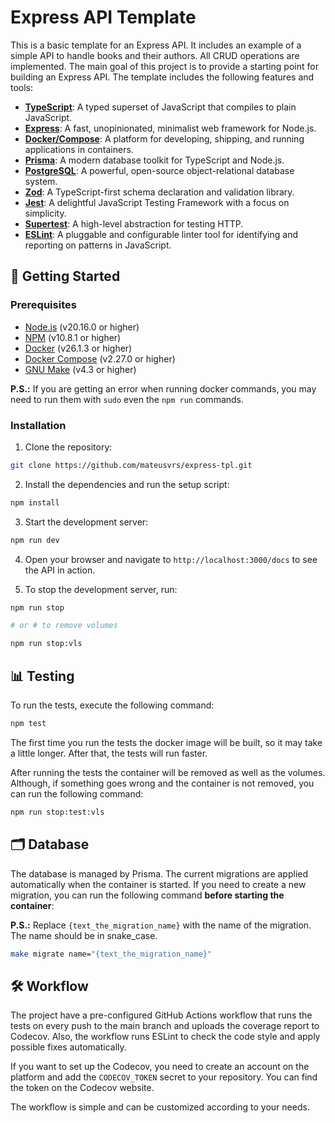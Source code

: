 # Express API Template

This is a basic template for an Express API. It includes an example of a simple API to handle books and their authors. All CRUD operations are implemented. The main goal of this project is to provide a starting point for building an Express API. The template includes the following features and tools:

- **[TypeScript](https://www.typescriptlang.org/)**: A typed superset of JavaScript that compiles to plain JavaScript.
- **[Express](https://expressjs.com/)**: A fast, unopinionated, minimalist web framework for Node.js.
- **[Docker/Compose](https://www.docker.com/)**: A platform for developing, shipping, and running applications in containers.
- **[Prisma](https://www.prisma.io/)**: A modern database toolkit for TypeScript and Node.js.
- **[PostgreSQL](https://www.postgresql.org/)**: A powerful, open-source object-relational database system.
- **[Zod](https://zod.dev/)**: A TypeScript-first schema declaration and validation library.
- **[Jest](https://jestjs.io/)**: A delightful JavaScript Testing Framework with a focus on simplicity.
- **[Supertest](https://github.com/ladjs/supertest#readme)**: A high-level abstraction for testing HTTP.
- **[ESLint](https://eslint.org/)**: A pluggable and configurable linter tool for identifying and reporting on patterns in JavaScript.

## :book: Getting Started

### Prerequisites

- [Node.js](https://nodejs.org/en/download/) (v20.16.0 or higher)
- [NPM](https://www.npmjs.com/get-npm) (v10.8.1 or higher)
- [Docker](https://www.docker.com/products/docker-desktop) (v26.1.3 or higher)
- [Docker Compose](https://docs.docker.com/compose/install/) (v2.27.0 or higher)
- [GNU Make](https://www.gnu.org/software/make/) (v4.3 or higher)

**P.S.:** If you are getting an error when running docker commands, you may need to run them with `sudo` even the `npm run` commands.

### Installation

1. Clone the repository:

```bash
git clone https://github.com/mateusvrs/express-tpl.git
```

2. Install the dependencies and run the setup script:

```bash
npm install
```

3. Start the development server:

```bash
npm run dev
```

4. Open your browser and navigate to `http://localhost:3000/docs` to see the API in action.

5. To stop the development server, run:

```bash
npm run stop

# or # to remove volumes

npm run stop:vls
```

## :bar_chart: Testing

To run the tests, execute the following command:

```bash
npm test
```

The first time you run the tests the docker image will be built, so it may take a little longer. After that, the tests will run faster.

After running the tests the container will be removed as well as the volumes. Although, if something goes wrong and the container is not removed, you can run the following command:

```bash
npm run stop:test:vls
```

## :card_index_dividers: Database

The database is managed by Prisma. The current migrations are applied automatically when the container is started. If you need to create a new migration, you can run the following command **before starting the container**:

**P.S.:** Replace `{text_the_migration_name}` with the name of the migration. The name should be in snake_case.

```bash
make migrate name="{text_the_migration_name}"
```

## :hammer_and_wrench: Workflow

The project have a pre-configured GitHub Actions workflow that runs the tests on every push to the main branch and uploads the coverage report to Codecov. Also, the workflow runs ESLint to check the code style and apply possible fixes automatically.

If you want to set up the Codecov, you need to create an account on the platform and add the `CODECOV_TOKEN` secret to your repository. You can find the token on the Codecov website.

The workflow is simple and can be customized according to your needs.

